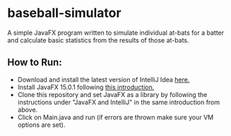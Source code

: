 
# baseball-simulator
A simple JavaFX program written to simulate individual at-bats for a batter and calculate basic statistics from the results of those at-bats.

## How to Run:
- Download and install the latest version of IntelliJ Idea [here.](https://www.jetbrains.com/idea/download)
- Install JavaFX 15.0.1 following [this introduction.](https://openjfx.io/openjfx-docs/#introduction)
- Clone this repository and set JavaFX as a library by following the instructions under "JavaFX and IntelliJ" in the same introduction from above.
- Click on Main.java and run (if errors are thrown make sure your VM options are set).
